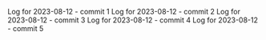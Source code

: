 Log for 2023-08-12 - commit 1
Log for 2023-08-12 - commit 2
Log for 2023-08-12 - commit 3
Log for 2023-08-12 - commit 4
Log for 2023-08-12 - commit 5
